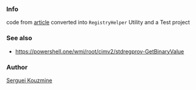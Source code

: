 ### Info

code from [article](https://www.codeproject.com/Articles/2044/A-C-class-that-deals-with-System-Registry) converted into `RegistryHelper` Utility and a Test project

### See also
  * https://powershell.one/wmi/root/cimv2/stdregprov-GetBinaryValue

### Author
[Serguei Kouzmine](kouzmine_serguei@yahoo.com)

